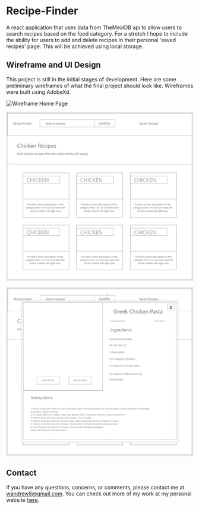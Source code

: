 # Recipe-Finder

A react application that uses data from TheMealDB api to allow users to search recipes based on the food category. For a stretch I hope to include the ability for users to add and delete recipes in their personal 'saved recipes' page. This will be achieved using local storage.

## Wireframe and UI Design
This project is still in the initial stages of development. Here are some preliminary wireframes of what the final project should look like. Wireframes were built using AdobeXd. 

![Wireframe Home Page](../src/css/images/wireframe/home.png)

![Wireframe Home Page](recipe-finder\src\css\images\wireframe\category.PNG)

![Wireframe Home Page](recipe-finder\src\css\images\wireframe\recipe.PNG)

## Contact

If you have any questions, concerns, or comments, please contact me at wandrew8@gmail.com. You can check out more of my work at my personal website [here](http://andrewjohnweiss.com).